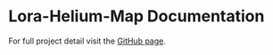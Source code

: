 # Lora-Helium-Map Documentation

For full project detail visit the [GitHub page](https://github.com/Kellemensch/LoRa-Helium-map).